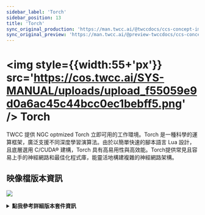 ```yaml
---
sidebar_label: 'Torch'
sidebar_position: 13
title: 'Torch'
sync_original_production: 'https://man.twcc.ai/@twccdocs/ccs-concept-image-torch-zh'
sync_original_preview: 'https://man.twcc.ai/@preview-twccdocs/ccs-concept-image-torch-zh'
---
```



# <img style={{width:55+'px'}} src='https://cos.twcc.ai/SYS-MANUAL/uploads/upload_f55059e9d0a6ac45c44bcc0ec1bebff5.png' /> Torch



TWCC 提供 NGC optmized Torch 立即可用的工作環境。Torch 是一種科學的運算框架，廣泛支援不同深度學習演算法。由於以簡單快速的腳本語言 Lua 設計，且底層選用 C/CUDA® 建構，Torch 具有高易用性與高效能。Torch提供常見且容易上手的神經網路和最佳化程式庫，能靈活地構建複雜的神經網路架構。


## <i class="fa fa-sticky-note" aria-hidden="true"></i> <span class="ccsimglist">映像檔版本資訊</span> 

![](https://cos.twcc.ai/SYS-MANUAL/uploads/upload_dee7841bc52b07833f4b369612ff87c9.png)



<details class="docspoiler">

<summary><b>點我參考詳細版本套件資訊</b></summary>

- [torch-18.08-py2-v1](https://docs.nvidia.com/deeplearning/frameworks/torch-release-notes/rel_18.08.html#rel_18.08)

</details>